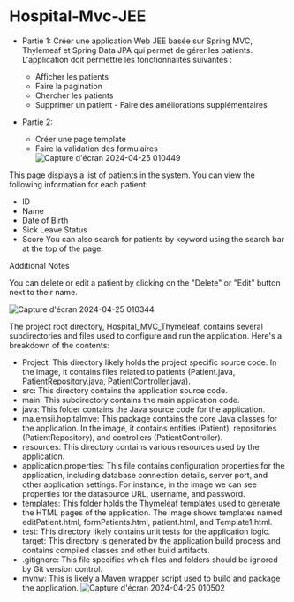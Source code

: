 # Hospital-Mvc-JEE
- Partie 1:
Créer une application Web JEE basée sur Spring MVC, Thylemeaf et Spring Data JPA qui permet de gérer les patients. L'application doit permettre les fonctionnalités suivantes :
  - Afficher les patients
   - Faire la pagination
    - Chercher les patients
     - Supprimer un patient
      - Faire des améliorations supplémentaires

- Partie 2:
   - Créer une page template
   - Faire la validation des formulaires
![Capture d'écran 2024-04-25 010449](https://github.com/Yassinox0/Hospital-Mvc-JEE/assets/117094979/6b639302-8db1-45d1-89d4-9fe6ac95b62d)

This page displays a list of patients in the system. You can view the following information for each patient:

- ID
- Name
- Date of Birth
- Sick Leave Status
- Score
You can also search for patients by keyword using the search bar at the top of the page.

Additional Notes

You can delete or edit a patient by clicking on the "Delete" or "Edit" button next to their name.

![Capture d'écran 2024-04-25 010344](https://github.com/Yassinox0/Hospital-Mvc-JEE/assets/117094979/dd4abefe-c48b-4a4e-8dd8-3761ac0b721e)

The project root directory,  Hospital_MVC_Thymeleaf,  contains several subdirectories and files used to configure and run the application. Here's a breakdown of the contents:

- Project: This directory likely holds the project specific source code. In the image, it contains files related to patients (Patient.java, PatientRepository.java, PatientController.java).
- src: This directory contains the application source code.
- main: This subdirectory contains the main application code.
- java: This folder contains the Java source code for the application.
- ma.emsii.hopitalmve: This package contains the core Java classes for the application. In the image, it contains entities (Patient), repositories (PatientRepository), and controllers (PatientController).
- resources: This directory contains various resources used by the application.
- application.properties: This file contains configuration properties for the application, including database connection details, server port, and other application settings. For instance, in the image we can see properties for the datasource URL, username, and password.
- templates: This folder holds the Thymeleaf templates used to generate the HTML pages of the application. The image shows templates named editPatient.html, formPatients.html, patient.html, and Template1.html.
- test: This directory likely contains unit tests for the application logic.
target: This directory is generated by the application build process and contains compiled classes and other build artifacts.
- .gitignore: This file specifies which files and folders should be ignored by Git version control.
- mvnw: This is likely a Maven wrapper script used to build and package the application.
![Capture d'écran 2024-04-25 010502](https://github.com/Yassinox0/Hospital-Mvc-JEE/assets/117094979/5cea705c-85c0-4229-94a8-154838e34646)
